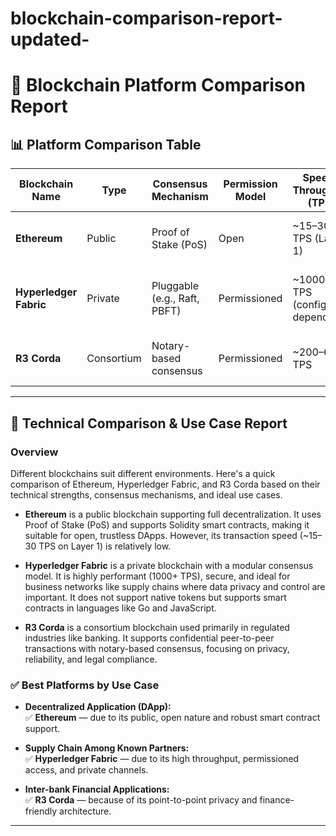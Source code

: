 # blockchain-comparison-report-updated-
# 🔗 Blockchain Platform Comparison Report

## 📊 Platform Comparison Table

| **Blockchain Name**      | **Type**      | **Consensus Mechanism**            | **Permission Model** | **Speed / Throughput (TPS)** | **Smart Contract Support**       | **Token Support** | **Typical Use Case**                     | **Notable Technical Feature**        |
|--------------------------|---------------|------------------------------------|-----------------------|-------------------------------|-----------------------------------|-------------------|------------------------------------------|--------------------------------------|
| **Ethereum**             | Public        | Proof of Stake (PoS)               | Open                  | ~15–30 TPS (Layer 1)          |  Yes – Solidity                 |  Native (ETH)   | Decentralized apps (DApps), DeFi, NFTs   | EVM, Large developer ecosystem       |
| **Hyperledger Fabric**   | Private       | Pluggable (e.g., Raft, PBFT)       | Permissioned          | ~1000+ TPS (config-dependent) |  Yes – Go, JavaScript           |  No native token | Supply chain, enterprise workflows       | Channel-based privacy, modular design|
| **R3 Corda**             | Consortium    | Notary-based consensus             | Permissioned          | ~200–600 TPS                  |  Yes – Kotlin, Java             |  No native token | Inter-bank settlements, regulated finance| Point-to-point architecture          |

---

## 📝 Technical Comparison & Use Case Report

### Overview

Different blockchains suit different environments. Here's a quick comparison of Ethereum, Hyperledger Fabric, and R3 Corda based on their technical strengths, consensus mechanisms, and ideal use cases.

- **Ethereum** is a public blockchain supporting full decentralization. It uses Proof of Stake (PoS) and supports Solidity smart contracts, making it suitable for open, trustless DApps. However, its transaction speed (~15–30 TPS on Layer 1) is relatively low.
  
- **Hyperledger Fabric** is a private blockchain with a modular consensus model. It is highly performant (1000+ TPS), secure, and ideal for business networks like supply chains where data privacy and control are important. It does not support native tokens but supports smart contracts in languages like Go and JavaScript.
  
- **R3 Corda** is a consortium blockchain used primarily in regulated industries like banking. It supports confidential peer-to-peer transactions with notary-based consensus, focusing on privacy, reliability, and legal compliance.

### ✅ Best Platforms by Use Case

- **Decentralized Application (DApp):**  
  ✅ **Ethereum** — due to its public, open nature and robust smart contract support.

- **Supply Chain Among Known Partners:**  
  ✅ **Hyperledger Fabric** — due to its high throughput, permissioned access, and private channels.

- **Inter-bank Financial Applications:**  
  ✅ **R3 Corda** — because of its point-to-point privacy and finance-friendly architecture.

---


